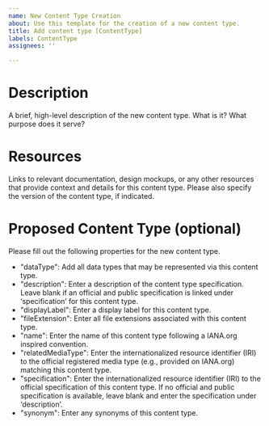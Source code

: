 ```yaml
---
name: New Content Type Creation
about: Use this template for the creation of a new content type.
title: Add content type [ContentType]
labels: ContentType
assignees: ''

---
```


# Description
A brief, high-level description of the new content type. What is it? What purpose does it serve?

# Resources
Links to relevant documentation, design mockups, or any other resources that provide context and details for this content type. Please also specify the version of the content type, if indicated.

# Proposed Content Type (optional)
Please fill out the following properties for the new content type.
- "dataType": Add all data types that may be represented via this content type.
- "description": Enter a description of the content type specification. Leave blank if an official and public specification is linked under ‘specification’ for this content type.
- "displayLabel": Enter a display label for this content type.
- "fileExtension": Enter all file extensions associated with this content type.
- "name": Enter the name of this content type following a IANA.org inspired convention.
- "relatedMediaType": Enter the internationalized resource identifier (IRI) to the official registered media type (e.g., provided on IANA.org) matching this content type.
- "specification": Enter the internationalized resource identifier (IRI) to the official specification of this content type. If no official and public specification is available, leave blank and enter the specification under ‘description’.
- "synonym": Enter any synonyms of this content type.
